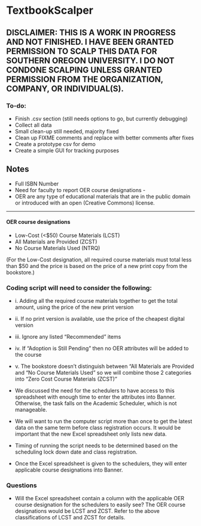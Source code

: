 # TextbookScalper

## DISCLAIMER: THIS IS A WORK IN PROGRESS AND NOT FINISHED. I HAVE BEEN GRANTED PERMISSION TO SCALP THIS DATA FOR SOUTHERN OREGON UNIVERSITY. I DO NOT CONDONE SCALPING UNLESS GRANTED PERMISSION FROM THE ORGANIZATION, COMPANY, OR INDIVIDUAL(S). 

### To-do:  
- Finish .csv section (still needs options to go, but currently debugging)
- Collect all data
- Small clean-up still needed, majority fixed
- Clean up FIXME comments and replace with better comments after fixes
- Create a prototype csv for demo
- Create a simple GUI for tracking purposes

## Notes

- Full ISBN Number
- Need for faculty to report OER course designations -
- OER are any type of educational materials that are in the public domain or introduced with an open (Creative Commons) license.
____
#### OER course designations
- Low-Cost (<$50) Course Materials (LCST)
- All Materials are Provided (ZCST)
- No Course Materials Used (NTRQ)

(For the Low-Cost designation, all required course materials must total less than $50 and the price is based on the price of a new print copy from the bookstore.)

### Coding script will need to consider the following:

- i. Adding all the required course materials together to get the total amount, using the price of the new print version

- ii. If no print version is available, use the price of the cheapest digital version

- iii. Ignore any listed “Recommended” items

- iv. If “Adoption is Still Pending” then no OER attributes will be added to the course

- v. The bookstore doesn’t distinguish between “All Materials are Provided and “No Course Materials Used” so we will combine those 2 categories into “Zero Cost Course Materials (ZCST)”

- We discussed the need for the schedulers to have access to this spreadsheet with enough time to enter the attributes into Banner. Otherwise, the task falls on the Academic Scheduler, which is not manageable. 

- We will want to run the computer script more than once to get the latest data on the same term before class registration occurs. It would be important that the new Excel spreadsheet only lists new data. 

- Timing of running the script needs to be determined based on the scheduling lock down date and class registration. 

- Once the Excel spreadsheet is given to the schedulers, they will enter applicable course designations into Banner.

### Questions

- Will the Excel spreadsheet contain a column with the applicable OER course designation for the schedulers to easily see? The OER course designations would be LCST and ZCST. Refer to the above classifications of LCST and ZCST for details.